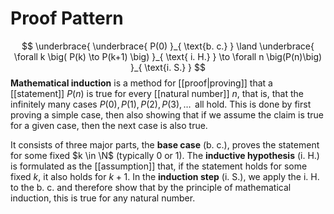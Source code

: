 
# Proof Pattern
$$
 \underbrace{ \underbrace{ P(0) }_{ \text{b. c.} } \land \underbrace{ \forall k \big( P(k) \to P(k+1) \big) }_{ \text{ i. H.} }  \to \forall n \big(P(n)\big) }_{ \text{i. S.} }
$$
**Mathematical induction** is a method for [[proof|proving]] that a [[statement]] $P(n)$ is true for every [[natural number]] $n$, that is, that the infinitely many cases $P(0),P(1),P(2),P(3),\dots$  all hold. This is done by first proving a simple case, then also showing that if we assume the claim is true for a given case, then the next case is also true.

It consists of three major parts, the **base case** $(\text{b. c.})$, proves the statement for some fixed $k \in \N$ (typically $0$ or $1$). The **inductive hypothesis** $\text{(i. H.)}$ is formulated as the [[assumption]] that, if the statement holds for some fixed $k$, it also holds for $k+1$. In the **induction step** $(\text{i. S.})$, we apply the $\text{i. H}.$ to the $\text{b. c.}$ and therefore show that by the principle of mathematical induction, this is true for any natural number.


